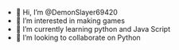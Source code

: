- 👋 Hi, I’m @DemonSlayer69420
- 👀 I’m interested in making games
- 🌱 I’m currently learning python and Java Script
- 💞️ I’m looking to collaborate on Python
  

<!---
DemonSlayer69420/DemonSlayer69420 is a ✨ special ✨ repository because its `README.md` (this file) appears on your GitHub profile.
You can click the Preview link to take a look at your changes.
--->
